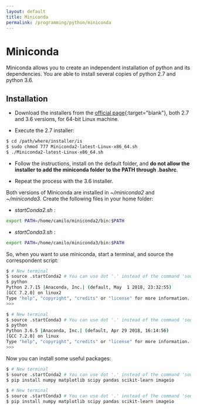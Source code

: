 ```yaml
---
layout: default
title: Miniconda
permalink: /programming/python/miniconda
---
```


# Miniconda

Miniconda allows you to create an independent installation of python and its dependencies. You are able to install several copies of python 2.7 and python 3.6.

## Installation

* Download the installers from the [official page](https://conda.io/miniconda.html){:target="blank"}, both 2.7 and 3.6 versions, for 64-bit Linux machine.

* Execute the 2.7 installer:

``` sh
$ cd /path/where/installer/is
$ sudo chmod 777 Miniconda2-latest-Linux-x86_64.sh
$ ./Miniconda2-latest-Linux-x86_64.sh
```

* Follow the instructions, install on the default folder, and **do not allow the installer to add the miniconda folder to the PATH through .bashrc**.

* Repeat the process with the 3.6 installer.

Both versions of Miniconda are installed in *~/miniconda2* and *~/miniconda3*. Create the following files in your home folder:

* *startConda2.sh* :

``` sh
export PATH=/home/camilo/miniconda2/bin:$PATH
```

* *startConda3.sh* :

``` sh
export PATH=/home/camilo/miniconda3/bin:$PATH
```

So, when you want to use miniconda, start a terminal, and source the correspondent script:

``` sh
$ # New terminal
$ source .startConda2 # You can use dot '.' instead of the command 'source'
$ python
Python 2.7.15 |Anaconda, Inc.| (default, May  1 2018, 23:32:55)
[GCC 7.2.0] on linux2
Type "help", "copyright", "credits" or "license" for more information.
>>>
```

``` sh
$ # New terminal
$ source .startConda3 # You can use dot '.' instead of the command 'source'
$ python
Python 3.6.5 |Anaconda, Inc.| (default, Apr 29 2018, 16:14:56)
[GCC 7.2.0] on linux
Type "help", "copyright", "credits" or "license" for more information.
>>>
```

Now you can install some useful packages:

``` sh
$ # New terminal
$ source .startConda2 # You can use dot '.' instead of the command 'source'
$ pip install numpy matplotlib scipy pandas scikit-learn imageio
```

``` sh
$ # New terminal
$ source .startConda3 # You can use dot '.' instead of the command 'source'
$ pip install numpy matplotlib scipy pandas scikit-learn imageio
```

